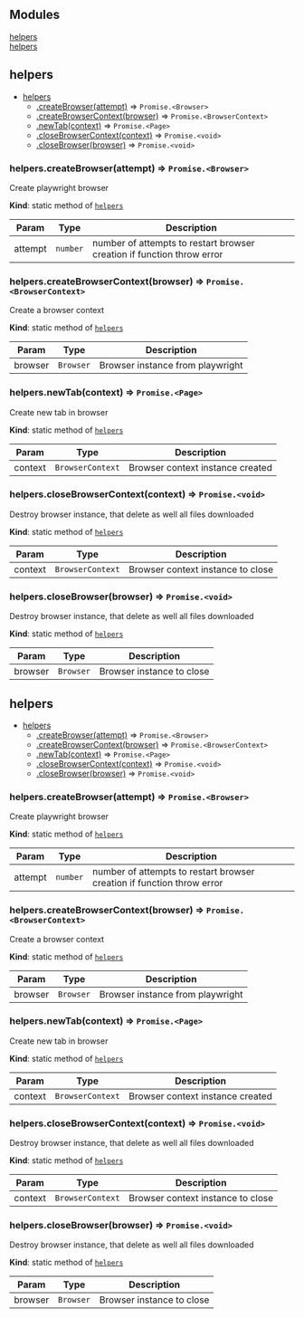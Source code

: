 ## Modules

<dl>
<dt><a href="#module_helpers">helpers</a></dt>
<dd></dd>
<dt><a href="#module_helpers">helpers</a></dt>
<dd></dd>
</dl>

<a name="module_helpers"></a>

## helpers

* [helpers](#module_helpers)
    * [.createBrowser(attempt)](#module_helpers.createBrowser) ⇒ <code>Promise.&lt;Browser&gt;</code>
    * [.createBrowserContext(browser)](#module_helpers.createBrowserContext) ⇒ <code>Promise.&lt;BrowserContext&gt;</code>
    * [.newTab(context)](#module_helpers.newTab) ⇒ <code>Promise.&lt;Page&gt;</code>
    * [.closeBrowserContext(context)](#module_helpers.closeBrowserContext) ⇒ <code>Promise.&lt;void&gt;</code>
    * [.closeBrowser(browser)](#module_helpers.closeBrowser) ⇒ <code>Promise.&lt;void&gt;</code>

<a name="module_helpers.createBrowser"></a>

### helpers.createBrowser(attempt) ⇒ <code>Promise.&lt;Browser&gt;</code>
Create playwright browser

**Kind**: static method of [<code>helpers</code>](#module_helpers)  

| Param | Type | Description |
| --- | --- | --- |
| attempt | <code>number</code> | number of attempts to restart browser creation if function throw error |

<a name="module_helpers.createBrowserContext"></a>

### helpers.createBrowserContext(browser) ⇒ <code>Promise.&lt;BrowserContext&gt;</code>
Create a browser context

**Kind**: static method of [<code>helpers</code>](#module_helpers)  

| Param | Type | Description |
| --- | --- | --- |
| browser | <code>Browser</code> | Browser instance from playwright |

<a name="module_helpers.newTab"></a>

### helpers.newTab(context) ⇒ <code>Promise.&lt;Page&gt;</code>
Create new tab in browser

**Kind**: static method of [<code>helpers</code>](#module_helpers)  

| Param | Type | Description |
| --- | --- | --- |
| context | <code>BrowserContext</code> | Browser context instance created |

<a name="module_helpers.closeBrowserContext"></a>

### helpers.closeBrowserContext(context) ⇒ <code>Promise.&lt;void&gt;</code>
Destroy browser instance, that delete as well all files downloaded

**Kind**: static method of [<code>helpers</code>](#module_helpers)  

| Param | Type | Description |
| --- | --- | --- |
| context | <code>BrowserContext</code> | Browser context instance to close |

<a name="module_helpers.closeBrowser"></a>

### helpers.closeBrowser(browser) ⇒ <code>Promise.&lt;void&gt;</code>
Destroy browser instance, that delete as well all files downloaded

**Kind**: static method of [<code>helpers</code>](#module_helpers)  

| Param | Type | Description |
| --- | --- | --- |
| browser | <code>Browser</code> | Browser instance to close |

<a name="module_helpers"></a>

## helpers

* [helpers](#module_helpers)
    * [.createBrowser(attempt)](#module_helpers.createBrowser) ⇒ <code>Promise.&lt;Browser&gt;</code>
    * [.createBrowserContext(browser)](#module_helpers.createBrowserContext) ⇒ <code>Promise.&lt;BrowserContext&gt;</code>
    * [.newTab(context)](#module_helpers.newTab) ⇒ <code>Promise.&lt;Page&gt;</code>
    * [.closeBrowserContext(context)](#module_helpers.closeBrowserContext) ⇒ <code>Promise.&lt;void&gt;</code>
    * [.closeBrowser(browser)](#module_helpers.closeBrowser) ⇒ <code>Promise.&lt;void&gt;</code>

<a name="module_helpers.createBrowser"></a>

### helpers.createBrowser(attempt) ⇒ <code>Promise.&lt;Browser&gt;</code>
Create playwright browser

**Kind**: static method of [<code>helpers</code>](#module_helpers)  

| Param | Type | Description |
| --- | --- | --- |
| attempt | <code>number</code> | number of attempts to restart browser creation if function throw error |

<a name="module_helpers.createBrowserContext"></a>

### helpers.createBrowserContext(browser) ⇒ <code>Promise.&lt;BrowserContext&gt;</code>
Create a browser context

**Kind**: static method of [<code>helpers</code>](#module_helpers)  

| Param | Type | Description |
| --- | --- | --- |
| browser | <code>Browser</code> | Browser instance from playwright |

<a name="module_helpers.newTab"></a>

### helpers.newTab(context) ⇒ <code>Promise.&lt;Page&gt;</code>
Create new tab in browser

**Kind**: static method of [<code>helpers</code>](#module_helpers)  

| Param | Type | Description |
| --- | --- | --- |
| context | <code>BrowserContext</code> | Browser context instance created |

<a name="module_helpers.closeBrowserContext"></a>

### helpers.closeBrowserContext(context) ⇒ <code>Promise.&lt;void&gt;</code>
Destroy browser instance, that delete as well all files downloaded

**Kind**: static method of [<code>helpers</code>](#module_helpers)  

| Param | Type | Description |
| --- | --- | --- |
| context | <code>BrowserContext</code> | Browser context instance to close |

<a name="module_helpers.closeBrowser"></a>

### helpers.closeBrowser(browser) ⇒ <code>Promise.&lt;void&gt;</code>
Destroy browser instance, that delete as well all files downloaded

**Kind**: static method of [<code>helpers</code>](#module_helpers)  

| Param | Type | Description |
| --- | --- | --- |
| browser | <code>Browser</code> | Browser instance to close |

